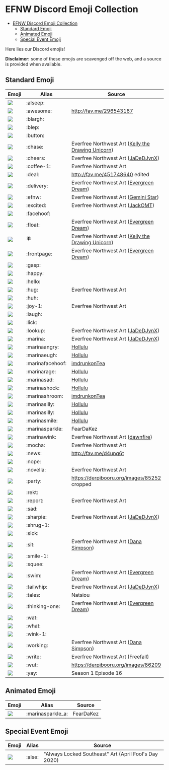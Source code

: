 # EFNW Discord Emoji Collection

<!-- TOC -->

- [EFNW Discord Emoji Collection](#efnw-discord-emoji-collection)
    - [Standard Emoji](#standard-emoji)
    - [Animated Emoji](#animated-emoji)
    - [Special Event Emoji](#special-event-emoji)

<!-- /TOC -->

Here lies our Discord emojis!

**Disclaimer:** some of these emojis are scavenged off the web, and a source is provided when available.

## Standard Emoji

|             Emoji             |      Alias       | Source |
| ----------------------------- | ---------------- | ------ |
| ![](emoji/alseep.png)         | :alseep:         | |
| ![](emoji/awesome.png)        | :awesome:        | http://fav.me/296543167 |
| ![](emoji/blargh.png)         | :blargh:         | |
| ![](emoji/blep.png)           | :blep:           | |
| ![](emoji/button.png)         | :button:         | |
| ![](emoji/chase.png)          | :chase:          | Everfree Northwest Art ([Kelly the Drawing Unicorn](https://www.deviantart.com/kellythedrawinguni)) |
| ![](emoji/cheers.png)         | :cheers:         | Everfree Northwest Art ([JaDeDJynX](https://www.deviantart.com/jadedjynx)) |
| ![](emoji/coffee-1.png)       | :coffee-1:       | Everfree Northwest Art |
| ![](emoji/deal.png)           | :deal:           | http://fav.me/451748640 edited |
| ![](emoji/delivery.png)       | :delivery:       | Everfree Northwest Art ([Evergreen Dream](https://www.deviantart.com/okapifeathers)) |
| ![](emoji/efnw.png)           | :efnw:           | Everfree Northwest Art ([Gemini Star](https://twitter.com/electrickeet)) |
| ![](emoji/excited.png)        | :excited:        | Everfree Northwest Art ([JackOMT](https://www.deviantart.com/jackofmosttrades)) |
| ![](emoji/facehoof.png)       | :facehoof:       | |
| ![](emoji/float.png)          | :float:          | Everfree Northwest Art ([Evergreen Dream](https://www.deviantart.com/okapifeathers)) |
| ![](emoji/fly.png)            | :fly:            | Everfree Northwest Art ([Kelly the Drawing Unicorn](https://www.deviantart.com/kellythedrawinguni)) |
| ![](emoji/frontpage.png)      | :frontpage:      | Everfree Northwest Art ([Evergreen Dream](https://www.deviantart.com/okapifeathers)) |
| ![](emoji/gasp.png)           | :gasp:           | |
| ![](emoji/happy.png)          | :happy:          | |
| ![](emoji/hello.png)          | :hello:          | |
| ![](emoji/hug.png)            | :hug:            | Everfree Northwest Art |
| ![](emoji/huh.png)            | :huh:            | |
| ![](emoji/joy-1.png)          | :joy-1:          | Everfree Northwest Art |
| ![](emoji/laugh.png)          | :laugh:          | |
| ![](emoji/lick.png)           | :lick:           | |
| ![](emoji/lookup.png)         | :lookup:         | Everfree Northwest Art ([JaDeDJynX](https://www.deviantart.com/jadedjynx)) |
| ![](emoji/marina.png)         | :marina:         | Everfree Northwest Art ([JaDeDJynX](https://www.deviantart.com/jadedjynx)) |
| ![](emoji/marinaAngry.png)    | :marinaangry:    | [Hollulu](https://twitter.com/meekcheep) |
| ![](emoji/marinaEugh.png)     | :marinaeugh:     | [Hollulu](https://twitter.com/meekcheep) |
| ![](emoji/marinafacehoof.png) | :marinafacehoof: | [imdrunkonTea](https://www.deviantart.com/imdrunkontea) |
| ![](emoji/marinaRage.png)     | :marinarage:     | [Hollulu](https://twitter.com/meekcheep) |
| ![](emoji/marinaSad.png)      | :marinasad:      | [Hollulu](https://twitter.com/meekcheep) |
| ![](emoji/marinaShock.png)    | :marinashock:    | [Hollulu](https://twitter.com/meekcheep) |
| ![](emoji/marinashroom.png)   | :marinashroom:   | [imdrunkonTea](https://www.deviantart.com/imdrunkontea) |
| ![](emoji/marinaEep.png)      | :marinasilly:    | [Hollulu](https://twitter.com/meekcheep) |
| ![](emoji/marinaSilly.png)    | :marinasilly:    | [Hollulu](https://twitter.com/meekcheep) |
| ![](emoji/marinaSmile.png)    | :marinasmile:    | [Hollulu](https://twitter.com/meekcheep) |
| ![](emoji/marinasparkle.png)  | :marinasparkle:  | FearDaKez |
| ![](emoji/marinawink.png)     | :marinawink:     | Everfree Northwest Art ([dawnfire](https://www.deviantart.com/dawnf1re)) |
| ![](emoji/mocha.png)          | :mocha:          | Everfree Northwest Art |
| ![](emoji/news.png)           | :news:           | http://fav.me/d4unq6t |
| ![](emoji/nope.png)           | :nope:           | |
| ![](emoji/novella.png)        | :novella:        | Everfree Northwest Art |
| ![](emoji/party.png)          | :party:          | https://derpibooru.org/images/85252 cropped |
| ![](emoji/rekt.png)           | :rekt:           | |
| ![](emoji/report.png)         | :report:         | Everfree Northwest Art |
| ![](emoji/sad.png)            | :sad:            | |
| ![](emoji/sharpie.png)        | :sharpie:        | Everfree Northwest Art ([JaDeDJynX](https://www.deviantart.com/jadedjynx)) |
| ![](emoji/shrug-1.png)        | :shrug-1:        | |
| ![](emoji/sick.png)           | :sick:           | |
| ![](emoji/sit.png)            | :sit:            | Everfree Northwest Art ([Dana Simpson](https://danasimpson.com/)) |
| ![](emoji/smile-1.png)        | :smile-1:        | |
| ![](emoji/squee.png)          | :squee:          | |
| ![](emoji/swim.png)           | :swim:           | Everfree Northwest Art ([Evergreen Dream](https://www.deviantart.com/okapifeathers)) |
| ![](emoji/tailwhip.png)       | :tailwhip:       | Everfree Northwest Art ([JaDeDJynX](https://www.deviantart.com/jadedjynx)) |
| ![](emoji/tales.png)          | :tales:          | Natsiou |
| ![](emoji/thinking-one.png)   | :thinking-one:   | Everfree Northwest Art ([Evergreen Dream](https://www.deviantart.com/okapifeathers)) |
| ![](emoji/wat.png)            | :wat:            | |
| ![](emoji/what.png)           | :what:           | |
| ![](emoji/wink-1.png)         | :wink-1:         | |
| ![](emoji/working.png)        | :working:        | Everfree Northwest Art ([Dana Simpson](https://danasimpson.com/)) |
| ![](emoji/write.png)          | :write:          | Everfree Northwest Art (Freefall) |
| ![](emoji/wut.png)            | :wut:            | https://derpibooru.org/images/86209 |
| ![](emoji/yay.png)            | :yay:            | Season 1 Episode 16 |

## Animated Emoji
|             Emoji              |       Alias       |  Source   |
| ------------------------------ | ----------------- | --------- |
| ![](emoji/marinasparkle_a.gif) | :marinasparkle_a: | FearDaKez |

## Special Event Emoji
|        Emoji        | Alias  | Source |
| ------------------- | ------ | ------ |
| ![](emoji/alse.png) | :alse: | "Always Locked Southeast" Art (April Fool's Day 2020) |

